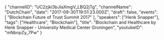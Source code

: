 {
    "channelID": "UC2zjki3bJIaXmgV_LBQ2jTg",
    "channelName": "DutchChain",
    "date": "2017-09-30T19:51:23.000Z",
    "draft": false,
    "events": [
        "Blockchain Future of Trust Summit 2017"
    ],
    "speakers": ["Henk Snapper"],
    "tags": ["Healthcare", "Blockchain"],
    "title": "Blockchain and Healthcare by Henk Snapper - University Medical Center Groningen",
    "youtubeID": "mNbnpZy_7Pw"
}
